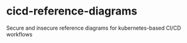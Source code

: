 # cicd-reference-diagrams
Secure and insecure reference diagrams for kubernetes-based CI/CD workflows
